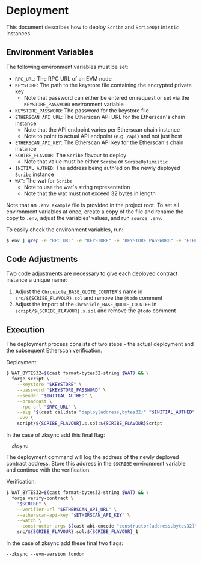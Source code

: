 # Deployment

This document describes how to deploy `Scribe` and `ScribeOptimistic` instances.

## Environment Variables

The following environment variables must be set:

- `RPC_URL`: The RPC URL of an EVM node
- `KEYSTORE`: The path to the keystore file containing the encrypted private key
    - Note that password can either be entered on request or set via the `KEYSTORE_PASSWORD` environment variable
- `KEYSTORE_PASSWORD`: The password for the keystore file
- `ETHERSCAN_API_URL`: The Etherscan API URL for the Etherscan's chain instance
    - Note that the API endpoint varies per Etherscan chain instance
    - Note to point to actual API endpoint (e.g. `/api`) and not just host
- `ETHERSCAN_API_KEY`: The Etherscan API key for the Etherscan's chain instance
- `SCRIBE_FLAVOUR`: The `Scribe` flavour to deploy
    - Note that value must be either `Scribe` or `ScribeOptimistic`
- `INITIAL_AUTHED`: The address being auth'ed on the newly deployed `Scribe` instance
- `WAT`: The wat for `Scribe`
    - Note to use the wat's string representation
    - Note that the wat must not exceed 32 bytes in length

Note that an `.env.example` file is provided in the project root. To set all environment variables at once, create a copy of the file and rename the copy to `.env`, adjust the variables' values, and run `source .env`.

To easily check the environment variables, run:

```bash
$ env | grep -e "RPC_URL" -e "KEYSTORE" -e "KEYSTORE_PASSWORD" -e "ETHERSCAN_API_URL" -e "ETHERSCAN_API_KEY" -e "SCRIBE_FLAVOUR" -e "INITIAL_AUTHED" -e "WAT"
```

## Code Adjustments

Two code adjustments are necessary to give each deployed contract instance a unique name:

1. Adjust the `Chronicle_BASE_QUOTE_COUNTER`'s name in `src/${SCRIBE_FLAVOUR}.sol` and remove the `@todo` comment
2. Adjust the import of the `Chronicle_BASE_QUOTE_COUNTER` in `script/${SCRIBE_FLAVOUR}.s.sol` and remove the `@todo` comment

## Execution

The deployment process consists of two steps - the actual deployment and the subsequent Etherscan verification.

Deployment:

```bash
$ WAT_BYTES32=$(cast format-bytes32-string $WAT) && \
  forge script \
    --keystore "$KEYSTORE" \
    --password "$KEYSTORE_PASSWORD" \
    --sender "$INITIAL_AUTHED" \
    --broadcast \
    --rpc-url "$RPC_URL" \
    --sig "$(cast calldata "deploy(address,bytes32)" "$INITIAL_AUTHED" "$WAT_BYTES32")" \
    -vvv \
    script/${SCRIBE_FLAVOUR}.s.sol:${SCRIBE_FLAVOUR}Script
```

In the case of zksync add this final flag:

```
--zksync
```

The deployment command will log the address of the newly deployed contract address. Store this address in the `$SCRIBE` environment variable and continue with the verification.

Verification:

```bash
$ WAT_BYTES32=$(cast format-bytes32-string $WAT) && \
  forge verify-contract \
    "$SCRIBE" \
    --verifier-url "$ETHERSCAN_API_URL" \
    --etherscan-api-key "$ETHERSCAN_API_KEY" \
    --watch \
    --constructor-args $(cast abi-encode "constructor(address,bytes32)" "$INITIAL_AUTHED" "$WAT_BYTES32") \
    src/${SCRIBE_FLAVOUR}.sol:${SCRIBE_FLAVOUR}_1
```


In the case of zksync add these final two flags:

```
--zksync --evm-version london
```

